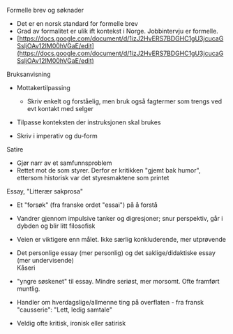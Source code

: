 Formelle brev og søknader

- Det er en norsk standard for formelle brev
- Grad av formalitet er ulik ift kontekst i Norge. Jobbintervju er formelle.
- [https://docs.google.com/document/d/1izJ2HvERS7BDGHC1gU3jcucaGSsljOAv12IM00hVGaE/edit](https://docs.google.com/document/d/1izJ2HvERS7BDGHC1gU3jcucaGSsljOAv12IM00hVGaE/edit)
 
Bruksanvisning

- Mottakertilpassing
    
    - Skriv enkelt og forståelig, men bruk også fagtermer som trengs ved evt kontakt med selger
- Tilpasse konteksten der instruksjonen skal brukes
- Skriv i imperativ og du-form
 
Satire

- Gjør narr av et samfunnsproblem
- Rettet mot de som styrer. Derfor er kritikken "gjemt bak humor", ettersom historisk var det styresmaktene som printet
 
Essay, "Litterær sakprosa"

- Et "forsøk" (fra franske ordet "essai") på å forstå
- Vandrer gjennom impulsive tanker og digresjoner; snur perspektiv, går i dybden og blir litt filosofisk
- Veien er viktigere enn målet. Ikke særlig konkluderende, mer utprøvende
- Det personlige essay (mer personlig) og det saklige/didaktiske essay (mer undervisende)  
Kåseri

- "yngre søskenet" til essay. Mindre seriøst, mer morsomt. Ofte framført muntlig.
- Handler om hverdagslige/allmenne ting på overflaten - fra fransk "causserie": "Lett, ledig samtale"
- Veldig ofte kritisk, ironisk eller satirisk
